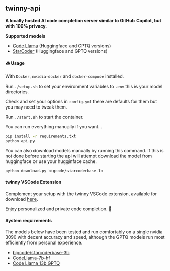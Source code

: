 ## twinny-api

**A locally hosted AI code completion server similar to GitHub Copilot, but with 100% privacy.**

**Supported models**

- [Code Llama](https://huggingface.co/codellama) (Huggingface and GPTQ versions)
- [StarCoder](https://huggingface.co/bigcode/starcoder) (Huggingface and GPTQ versions)

#### 📥 Usage

With `Docker`, `nvidia-docker` and `docker-compose` installed.

Run `./setup.sh` to set your environment variables to `.env` this is your model directories.

Check and set your options in `config.yml` there are defaults for them but you may need to tweak them.

Run `./start.sh` to start the container.

You can run everything manually if you want...

```bash
pip install -r requirements.txt
python api.py
```

You can also download models manually by running this command.  If this is not done before starting the api will attempt download the model from huggingface or use your hugginface cache.

```bash
python download.py bigcode/starcoderbase-1b
```

#### twinny VSCode Extension

Complement your setup with the twinny VSCode extension, available for download [here](https://github.com/rjmacarthy/twinny).

Enjoy personalized and private code completion. 🎉


#### System requirements

The models below have been tested and run comfortably on a single nvidia 3090 with decent accuracy and speed, although the GPTQ models run most efficiently from personal experience.

- [bigcode/starcoderbase-3b](https://huggingface.co/bigcode/starcoderbase-3b)
- [CodeLlama-7b-hf](https://huggingface.co/codellama/CodeLlama-7b-hf)  
- [Code Llama 13b GPTQ](https://huggingface.co/TheBloke/CodeLlama-13B-GPTQ)

